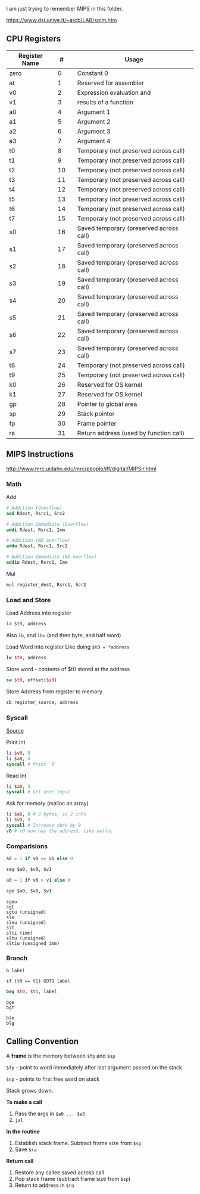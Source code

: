 I am just trying to remember MIPS in this folder.

https://www.dsi.unive.it/~arcb/LAB/spim.htm

## CPU Registers
| Register Name 	| #  	|   	| Usage                                   	|
|---------------	|----	|---	|-----------------------------------------	|
| zero          	| 0  	|   	| Constant 0                              	|
| at            	| 1  	|   	| Reserved for assembler                  	|
| v0            	| 2  	|   	| Expression evaluation and               	|
| v1            	| 3  	|   	| results of a function                   	|
| a0            	| 4  	|   	| Argument 1                              	|
| a1            	| 5  	|   	| Argument 2                              	|
| a2            	| 6  	|   	| Argument 3                              	|
| a3            	| 7  	|   	| Argument 4                              	|
| t0            	| 8  	|   	| Temporary (not preserved across call)   	|
| t1            	| 9  	|   	| Temporary (not preserved across call)   	|
| t2            	| 10 	|   	| Temporary (not preserved across call)   	|
| t3            	| 11 	|   	| Temporary (not preserved across call)   	|
| t4            	| 12 	|   	| Temporary (not preserved across call)   	|
| t5            	| 13 	|   	| Temporary (not preserved across call)   	|
| t6            	| 14 	|   	| Temporary (not preserved across call)   	|
| t7            	| 15 	|   	| Temporary (not preserved across call)   	|
| s0            	| 16 	|   	| Saved temporary (preserved across call) 	|
| s1            	| 17 	|   	| Saved temporary (preserved across call) 	|
| s2            	| 18 	|   	| Saved temporary (preserved across call) 	|
| s3            	| 19 	|   	| Saved temporary (preserved across call) 	|
| s4            	| 20 	|   	| Saved temporary (preserved across call) 	|
| s5            	| 21 	|   	| Saved temporary (preserved across call) 	|
| s6            	| 22 	|   	| Saved temporary (preserved across call) 	|
| s7            	| 23 	|   	| Saved temporary (preserved across call) 	|
| t8            	| 24 	|   	| Temporary (not preserved across call)   	|
| t9            	| 25 	|   	| Temporary (not preserved across call)   	|
| k0            	| 26 	|   	| Reserved for OS kernel                  	|
| k1            	| 27 	|   	| Reserved for OS kernel                  	|
| gp            	| 28 	|   	| Pointer to global area                  	|
| sp            	| 29 	|   	| Stack pointer                           	|
| fp            	| 30 	|   	| Frame pointer                           	|
| ra            	| 31 	|   	| Return address (used by function call)  	|

## MIPS Instructions

http://www.mrc.uidaho.edu/mrc/people/jff/digital/MIPSir.html

### Math
Add
```mips
# Addition (Overflow)
add Rdest, Rsrc1, Src2	

# Addition Immediate (Overflow)
addi Rdest, Rsrc1, Imm

# Addition (NO overflow)
addu Rdest, Rsrc1, Src2

# Addition Immediate (NO overflow)
addiu Rdest, Rsrc1, Imm
```

Mul
```mips
mul register_dest, Rsrc1, Scr2
```



### Load and Store

Load Address into register
```mips
la $t0, address
```

Also `lb`, and `lbu` (and then byte, and half word)


Load Word into register 
Like doing `$t0 = *address`
```mips
lw $t0, address
```

Store word - contents of $t0 stored at the address
```mips
sw $t0, offset($s0)
```

Store Address from register to memory
```mips
sb register_source, address
```

### Syscall
[Source](https://www.doc.ic.ac.uk/lab/secondyear/spim/node8.html)

Print Int
```mips
li $v0, 9
li $a0, 4
syscall # Print `9`
```

Read Int
```mips
li $a0, 5
syscall # Get user input
```

Ask for memory (malloc an array)
```mips
li $a0, 8 # 8 bytes, so 2 ints
li $v0, 9
syscall # Increase sbrk by 9
v0 # v0 now has the address, like malloc
```

### Comparisions

```python
a0 = 1 if v0 == v1 else 0

seq $a0, $v0, $v1
```

```python
a0 = 1 if v0 > v1 else 0

sge $a0, $v0, $v1
```

```
sgeu
sgt
sgtu (unsigned)
sle
sleu (unsigned)
slt 
slti (imm)
sltu (unsigned)
sltiu (unsigned imm)
```

### Branch
```
b label
```

`if (t0 == t1) GOTO label`
```mips
beq $t0, $t1, label
```

```
bge
bgt

ble
blg
```

## Calling Convention
A **frame** is the memory between `$fp` and `$sp`

`$fp` - point to word immediately after last argument passed on the stack

`$sp` - points to first free word on stack

Stack grows down.

**To make a call**
1. Pass the args in `$a0 ... $a3`
2. `jal`

**In the routine**
1. Establish stack frame. Subtract frame size from `$sp`
2. Save `$ra`

**Return call**
1. Restore any callee saved across call
2. Pop stack frame (subtract frame size from `$sp`)
3. Return to address in `$ra`